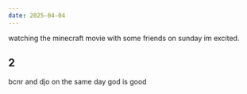 ```yaml
---
date: 2025-04-04
---
```


watching the minecraft movie with some friends on sunday im excited.

## 2

bcnr and djo on the same day god is good